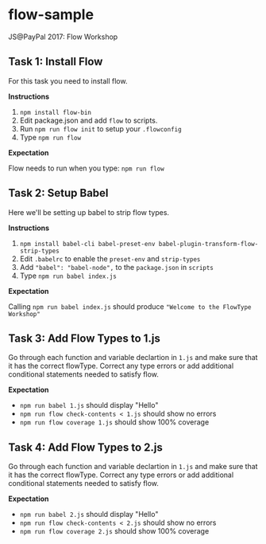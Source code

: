 # flow-sample

JS@PayPal 2017: Flow Workshop

## Task 1: Install Flow

For this task you need to install flow.

**Instructions**

1. `npm install flow-bin`
2. Edit package.json and add `flow` to scripts.
3. Run `npm run flow init` to setup your `.flowconfig`
4. Type `npm run flow`

**Expectation**

Flow needs to run when you type: `npm run flow`

## Task 2: Setup Babel

Here we'll be setting up babel to strip flow types.

**Instructions**

1. `npm install babel-cli babel-preset-env babel-plugin-transform-flow-strip-types`
2. Edit `.babelrc` to enable the `preset-env` and `strip-types`
3. Add `"babel": "babel-node",` to the `package.json` in `scripts`
4. Type `npm run babel index.js`

**Expectation**

Calling `npm run babel index.js` should produce `"Welcome to the FlowType Workshop"`

## Task 3: Add Flow Types to 1.js

Go through each function and variable declartion in `1.js` and make
sure that it has the correct flowType. Correct any type errors
or add additional conditional statements needed to satisfy flow.

**Expectation**

- `npm run babel 1.js` should display "Hello"
- `npm run flow check-contents < 1.js` should show no errors
- `npm run flow coverage 1.js` should show 100% coverage

## Task 4: Add Flow Types to 2.js

Go through each function and variable declartion in `1.js` and make
sure that it has the correct flowType. Correct any type errors
or add additional conditional statements needed to satisfy flow.

**Expectation**

- `npm run babel 2.js` should display "Hello"
- `npm run flow check-contents < 2.js` should show no errors
- `npm run flow coverage 2.js` should show 100% coverage

